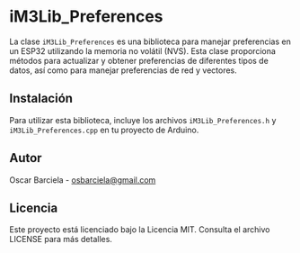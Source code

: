 # iM3Lib_Preferences

La clase `iM3Lib_Preferences` es una biblioteca para manejar preferencias en un ESP32 utilizando la memoria no volátil (NVS). Esta clase proporciona métodos para actualizar y obtener preferencias de diferentes tipos de datos, así como para manejar preferencias de red y vectores.

## Instalación

Para utilizar esta biblioteca, incluye los archivos `iM3Lib_Preferences.h` y `iM3Lib_Preferences.cpp` en tu proyecto de Arduino.


## Autor

Oscar Barciela - osbarciela@gmail.com

## Licencia

Este proyecto está licenciado bajo la Licencia MIT. Consulta el archivo LICENSE para más detalles.